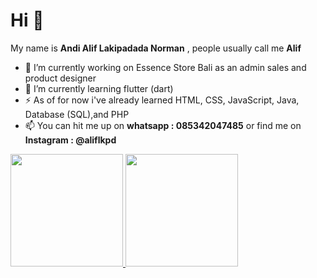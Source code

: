 # Hi 👋

My name is **Andi Alif Lakipadada Norman** , people usually call me **Alif**

- 🔭 I’m currently working on Essence Store Bali as an admin sales and product designer
- 🌱 I’m currently learning flutter (dart)
- ⚡ As of for now i've already learned HTML, CSS, JavaScript, Java, Database (SQL),and PHP
- 📫 You can hit me up on **whatsapp : 085342047485** or find me on **Instagram : @aliflkpd**

<p align="left">
<a href="https://github.com/aliflkpd">
  <img height="180em" src="https://github-readme-stats-eight-theta.vercel.app/api?username=gilangadhan&show_icons=true&theme=algolia&include_all_commits=true&count_private=true"/>
  <img height="180em" src="https://github-readme-stats-eight-theta.vercel.app/api/top-langs/?username=aliflkpd&layout=compact&langs_count=8&theme=algolia"/>
</a>
</p>
